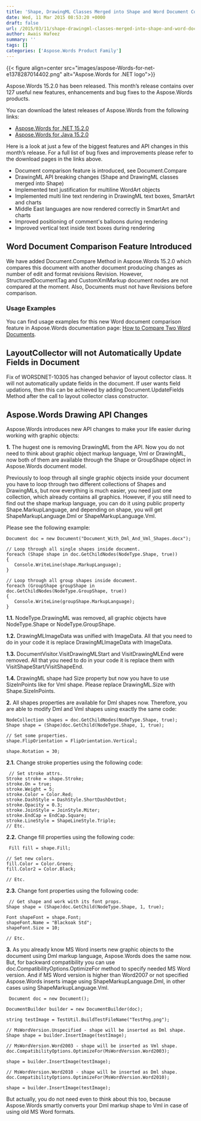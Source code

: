 ```yaml
---
title: 'Shape, DrawingML Classes Merged into Shape and Word Document Comparison Feature Introduced in Aspose.Words 15.2.0'
date: Wed, 11 Mar 2015 08:53:20 +0000
draft: false
url: /2015/03/11/shape-drawingml-classes-merged-into-shape-and-word-document-comparison-feature-introduced-in-aspose.words-15.2.0/
author: Awais Hafeez
summary: ''
tags: []
categories: ['Aspose.Words Product Family']
---
```




{{< figure align=center src="images/aspose-Words-for-net-e1378287014402.png" alt="Aspose.Words for .NET logo">}}


Aspose.Words 15.2.0 has been released. This month’s release contains over 127 useful new features, enhancements and bug fixes to the Aspose.Words products.

You can download the latest releases of Aspose.Words from the following links:

*   [Aspose.Words for .NET 15.2.0][1]
*   [Aspose.Words for Java 15.2.0][2]

Here is a look at just a few of the biggest features and API changes in this month’s release. For a full list of bug fixes and improvements please refer to the download pages in the links above.

*   Document comparison feature is introduced, see Document.Compare
*   DrawingML API breaking changes (Shape and DrawingML classes merged into Shape)
*   Implemented text justification for multiline WordArt objects
*   Implemented multi line text rendering in DrawingML text boxes, SmartArt and charts
*   Middle East languages are now rendered correctly in SmartArt and charts
*   Improved positioning of comment's balloons during rendering
*   Improved vertical text inside text boxes during rendering

## Word Document Comparison Feature Introduced

We have added Document.Compare Method in Aspose.Words 15.2.0 which compares this document with another document producing changes as number of edit and format revisions Revision. However, StructuredDocumentTag and CustomXmlMarkup document nodes are not compared at the moment. Also, Documents must not have Revisions before comparison.

### Usage Examples

You can find usage examples for this new Word document comparison feature in Aspose.Words documentation page: [How to Compare Two Word Documents][3].

## LayoutCollector will not Automatically Update Fields in Document

Fix of WORSDNET-10305 has changed behavior of layout collector class. It will not automatically update fields in the document. If user wants field updations, then this can be achieved by adding Document.UpdateFields Method after the call to layout collector class constructor.

## Aspose.Words Drawing API Changes

Aspose.Words introduces new API changes to make your life easier during working with graphic objects:

**1\.** The hugest one is removing DrawingML from the API. Now you do not need to think about graphic object markup language, Vml or DrawingML, now both of them are available through the Shape or GroupShape object in Aspose.Words document model.

Previously to loop through all single graphic objects inside your document you have to loop through two different collections of Shapes and DrawingMLs, but now everything is much easier, you need just one collection, which already contains all graphics. However, if you still need to find out the shape markup language, you can do it using public property Shape.MarkupLanguage, and depending on shape, you will get ShapeMarkupLanguage.Dml or ShapeMarkupLanguage.Vml.

Please see the following example:

```
Document doc = new Document("Document_With_Dml_And_Vml_Shapes.docx");
 
// Loop through all single shapes inside document.
foreach (Shape shape in doc.GetChildNodes(NodeType.Shape, true))
{
   Console.WriteLine(shape.MarkupLanguage);
}
 
// Loop through all group shapes inside document.
foreach (GroupShape groupShape in doc.GetChildNodes(NodeType.GroupShape, true))
{
   Console.WriteLine(groupShape.MarkupLanguage);
}
```

**1.1.** NodeType.DrawingML was removed, all graphic objects have NodeType.Shape or NodeType.GroupShape.

**1.2.** DrawingMLImageData was unified with ImageData. All that you need to do in your code it is replace DrawingMLImageData with ImageData.

**1.3.** DocumentVisitor.VisitDrawingMLStart and VisitDrawingMLEnd were removed. All that you need to do in your code it is replace them with VisitShapeStart/VisitShapeEnd.

**1.4.** DrawingML shape had Size property but now you have to use SizeInPoints like for Vml shape. Please replace DrawingML.Size with Shape.SizeInPoints.

**2\.** All shapes properties are available for Dml shapes now. Therefore, you are able to modify Dml and Vml shapes using exactly the same code:

```
NodeCollection shapes = doc.GetChildNodes(NodeType.Shape, true);
Shape shape = (Shape)doc.GetChild(NodeType.Shape, 1, true);
 
// Set some properties.
shape.FlipOrientation = FlipOrientation.Vertical;
 
shape.Rotation = 30;
```

**2.1.** Change stroke properties using the following code:

```
 // Set stroke attrs.
Stroke stroke = shape.Stroke;
stroke.On = true;
stroke.Weight = 5;
stroke.Color = Color.Red;
stroke.DashStyle = DashStyle.ShortDashDotDot;
stroke.Opacity = 0.3;
stroke.JoinStyle = JoinStyle.Miter;
stroke.EndCap = EndCap.Square;
stroke.LineStyle = ShapeLineStyle.Triple;
// Etc.
```

**2.2.** Change fill properties using the following code:

```
 Fill fill = shape.Fill;
 
// Set new colors.
fill.Color = Color.Green;
fill.Color2 = Color.Black;
 
// Etc.
```

**2.3.** Change font properties using the following code:

```
 // Get shape and work with its font props.
Shape shape = (Shape)doc.GetChild(NodeType.Shape, 1, true);
 
Font shapeFont = shape.Font;
shapeFont.Name = "Blackoak Std";
shapeFont.Size = 10;
 
// Etc.
```

**3\.** As you already know MS Word inserts new graphic objects to the document using Dml markup language, Aspose.Words does the same now. But, for backward compatibility you can use doc.CompatibilityOptions.OptimizeFor method to specify needed MS Word version. And if MS Word version is higher than Word2007 or not specified Aspose.Words inserts image using ShapeMarkupLanguage.Dml, in other cases using ShapeMarkupLanguage.Vml.

```
 Document doc = new Document();
 
DocumentBuilder builder = new DocumentBuilder(doc);
 
string testImage = TestUtil.BuildTestFileName("TestPng.png");
 
// MsWordVersion.Unspecified - shape will be inserted as Dml shape.
Shape shape = builder.InsertImage(testImage);
 
// MsWordVersion.Word2003 - shape will be inserted as Vml shape.
doc.CompatibilityOptions.OptimizeFor(MsWordVersion.Word2003);
 
shape = builder.InsertImage(testImage);
 
// MsWordVersion.Word2010 - shape will be inserted as Dml shape.
doc.CompatibilityOptions.OptimizeFor(MsWordVersion.Word2010);
 
shape = builder.InsertImage(testImage);
```

But actually, you do not need even to think about this too, because Aspose.Words smartly converts your Dml markup shape to Vml in case of using old MS Word formats.




[1]: https://downloads.aspose.com/words/net
[2]: https://downloads.aspose.com/words/java
[3]: https://docs.aspose.com/display/wordsnet/Working+with+Document#WorkingwithDocument-HowtoCompareTwoWordDocuments




